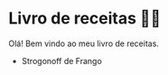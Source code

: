 # Livro de receitas :man_cook:



Olá! Bem vindo ao meu livro de receitas. 

- Strogonoff de Frango 
